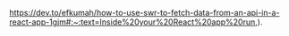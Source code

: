 
<div style="display: none">
<a href="https://fakestoreapi.com/" style="display: none">Free ecommerce-website</a>

<a href="https://rickandmortyapi.com/documentation/#introduction" style="display: none">Movie paginated data</a>
</div>

https://dev.to/efkumah/how-to-use-swr-to-fetch-data-from-an-api-in-a-react-app-1gjm#:~:text=Inside%20your%20React%20app%20run,).
